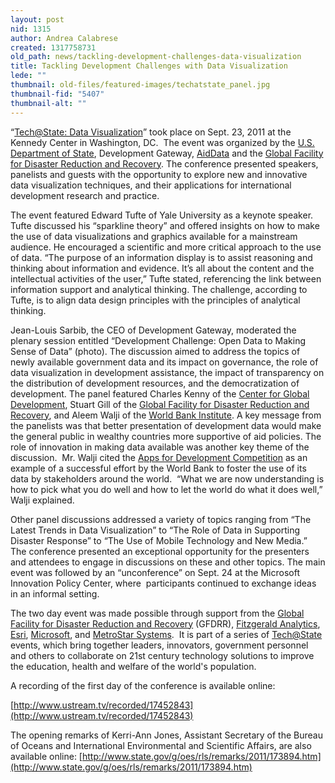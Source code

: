 ```yaml
---
layout: post
nid: 1315
author: Andrea Calabrese
created: 1317758731
old_path: news/tackling-development-challenges-data-visualization
title: Tackling Development Challenges with Data Visualization
lede: ""
thumbnail: old-files/featured-images/techatstate_panel.jpg
thumbnail-fid: "5407"
thumbnail-alt: ""
---
```


“[Tech@State: Data Visualization](http://tech.state.gov/ "Tech@State")” took place on Sept. 23, 2011 at the Kennedy Center in Washington, DC.  The event was organized by the [U.S. Department of State](http://www.state.gov/ "State Deptartment"), Development Gateway, [AidData](http://www.aiddata.org/ "AidData Portal") and the [Global Facility for Disaster Reduction and Recovery](http://www.gfdrr.org/ "GFDRR"). The conference presented speakers, panelists and guests with the opportunity to explore new and innovative data visualization techniques, and their applications for international development research and practice.

The event featured Edward Tufte of Yale University as a keynote speaker. Tufte discussed his “sparkline theory” and offered insights on how to make the use of data visualizations and graphics available for a mainstream audience. He encouraged a scientific and more critical approach to the use of data. “The purpose of an information display is to assist reasoning and thinking about information and evidence. It’s all about the content and the intellectual activities of the user,” Tufte stated, referencing the link between information support and analytical thinking. The challenge, according to Tufte, is to align data design principles with the principles of analytical thinking.

Jean-Louis Sarbib, the CEO of Development Gateway, moderated the plenary session entitled “Development Challenge: Open Data to Making Sense of Data” (photo). The discussion aimed to address the topics of newly available government data and its impact on governance, the role of data visualization in development assistance, the impact of transparency on the distribution of development resources, and the democratization of development. The panel featured Charles Kenny of the [Center for Global Development](http://www.cgdev.org/ "CGDEV"), Stuart Gill of the [Global Facility for Disaster Reduction and Recovery](http://www.gfdrr.org/gfdrr/ "GFDRR"), and Aleem Walji of the [World Bank Institute](http://wbi.worldbank.org/wbi/ "World Bank Institute"). A key message from the panelists was that better presentation of development data would make the general public in wealthy countries more supportive of aid policies. The role of innovation in making data available was another key theme of the discussion.  Mr. Walji cited the [Apps for Development Competition](http://appsfordevelopment.challengepost.com/ "Apps for Development") as an example of a successful effort by the World Bank to foster the use of its data by stakeholders around the world.  “What we are now understanding is how to pick what you do well and how to let the world do what it does well,” Walji explained.

Other panel discussions addressed a variety of topics ranging from “The Latest Trends in Data Visualization” to “The Role of Data in Supporting Disaster Response” to “The Use of Mobile Technology and New Media.” The conference presented an exceptional opportunity for the presenters and attendees to engage in discussions on these and other topics. The main event was followed by an “unconference” on Sept. 24 at the Microsoft Innovation Policy Center, where  participants continued to exchange ideas in an informal setting.

The two day event was made possible through support from the [Global Facility for Disaster Reduction and Recovery](http://www.gfdrr.org "GFDRR") (GFDRR), [Fitzgerald Analytics](http://fitzgerald-analytics.com/ "Fitzgerald Analytics"), [Esri](http://www.esri.com "ESRI"), [Microsoft](http://www.microsoft.com/ "Microsoft"), and [MetroStar Systems](http://www.metrostarsystems.com/ "MetroStar System").  It is part of a series of [Tech@State](http://tech.state.gov/ "Tech@State") events, which bring together leaders, innovators, government personnel and others to collaborate on 21st century technology solutions to improve the education, health and welfare of the world's population.

A recording of the first day of the conference is available online:

[http://www.ustream.tv/recorded/17452843](http://www.ustream.tv/recorded/17452843)

The opening remarks of Kerri-Ann Jones, Assistant Secretary of the Bureau of Oceans and International Environmental and Scientific Affairs, are also available online: [http://www.state.gov/g/oes/rls/remarks/2011/173894.htm](http://www.state.gov/g/oes/rls/remarks/2011/173894.htm)


